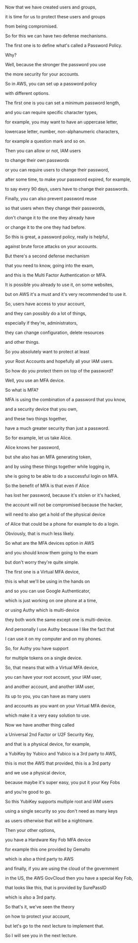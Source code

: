 Now that we have created users and groups,

it is time for us to protect these users and groups

from being compromised.

So for this we can have two defense mechanisms.

The first one is to define what's called a Password Policy.

Why?

Well, because the stronger the password you use

the more security for your accounts.

So in AWS, you can set up a password policy

with different options.

The first one is you can set a minimum password length,

and you can require specific character types,

for example, you may want to have an uppercase letter,

lowercase letter, number, non-alphanumeric characters,

for example a question mark and so on.

Then you can allow or not, IAM users

to change their own passwords

or you can require users to change their password,

after some time, to make your password expired, for example,

to say every 90 days, users have to change their passwords.

Finally, you can also prevent password reuse

so that users when they change their passwords,

don't change it to the one they already have

or change it to the one they had before.

So this is great, a password policy, really is helpful,

against brute force attacks on your accounts.

But there's a second defense mechanism

that you need to know, going into the exam,

and this is the Multi Factor Authentication or MFA.

It is possible you already to use it, on some websites,

but on AWS it's a must and it's very recommended to use it.

So, users have access to your account,

and they can possibly do a lot of things,

especially if they're, administrators,

they can change configuration, delete resources

and other things.

So you absolutely want to protect at least

your Root Accounts and hopefully all your IAM users.

So how do you protect them on top of the password?

Well, you use an MFA device.

So what is MFA?

MFA is using the combination of a password that you know,

and a security device that you own,

and these two things together,

have a much greater security than just a password.

So for example, let us take Alice.

Alice knows her password,

but she also has an MFA generating token,

and by using these things together while logging in,

she is going to be able to do a successful login on MFA.

So the benefit of MFA is that even if Alice

has lost her password, because it's stolen or it's hacked,

the account will not be compromised because the hacker,

will need to also get a hold of the physical device

of Alice that could be a phone for example to do a login.

Obviously, that is much less likely.

So what are the MFA devices option in AWS

and you should know them going to the exam

but don't worry they're quite simple.

The first one is a Virtual MFA device,

this is what we'll be using in the hands on

and so you can use Google Authenticator,

which is just working on one phone at a time,

or using Authy which is multi-device

they both work the same except one is multi-device.

And personally I use Authy because I like the fact that

I can use it on my computer and on my phones.

So, for Authy you have support

for multiple tokens on a single device.

So, that means that with a Virtual MFA device,

you can have your root account, your IAM user,

and another account, and another IAM user,

its up to you, you can have as many users

and accounts as you want on your Virtual MFA device,

which make it a very easy solution to use.

Now we have another thing called

a Universal 2nd Factor or U2F Security Key,

and that is a physical device, for example,

a YubiKey by Yubico and Yubico is a 3rd party to AWS,

this is mot the AWS that provided, this is a 3rd party

and we use a physical device,

because maybe it's super easy, you put it your Key Fobs

and you're good to go.

So this YubiKey supports multiple root and IAM users

using a single security so you don't need as many keys

as users otherwise that will be a nightmare.

Then your other options,

you have a Hardware Key Fob MFA device

for example this one provided by Gemalto

which is also a third party to AWS

and finally, if you are using the cloud of the government

in the US, the AWS GovCloud then you have a special Key Fob,

that looks like this, that is provided by SurePassID

which is also a 3rd party.

So that's it, we've seen the theory

on how to protect your account,

but let's go to the next lecture to implement that.

So I will see you in the next lecture.

